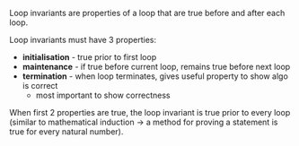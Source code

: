 Loop invariants are properties of a loop that are true before and after each loop.

Loop invariants must have 3 properties:
- **initialisation** - true prior to first loop
- **maintenance** - if true before current loop, remains true before next loop
- **termination** - when loop terminates, gives useful property to show algo is correct
	- most important to show correctness

When first 2 properties are true, the loop invariant is true prior to every loop (similar to mathematical induction -> a method for proving a statement is true for every natural number).
